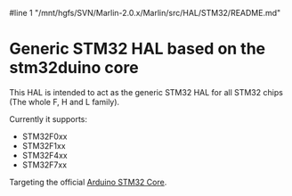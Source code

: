 #line 1 "/mnt/hgfs/SVN/Marlin-2.0.x/Marlin/src/HAL/STM32/README.md"
# Generic STM32 HAL based on the stm32duino core

This HAL is intended to act as the generic STM32 HAL for all STM32 chips (The whole F, H and L family).

Currently it supports:
 * STM32F0xx
 * STM32F1xx
 * STM32F4xx
 * STM32F7xx

Targeting the official [Arduino STM32 Core](https://github.com/stm32duino/Arduino_Core_STM32).
